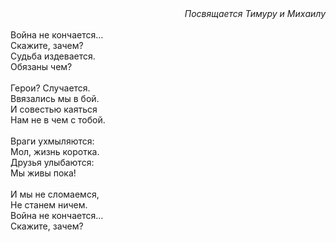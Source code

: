 <div style="text-align: right;">
<i>Посвящается Тимуру и Михаилу</i></div>
<br />
Война не кончается…<br />
<div>
Скажите, зачем?</div>
<div>
Судьба издевается.</div>
<div>
Обязаны чем?</div>
<div>
<br /></div>
<div>
Герои? Случается.</div>
<div>
Ввязались мы в бой.</div>
<div>
И совестью каяться<br />
Нам не в чем с тобой.</div>
<div>
<br /></div>
<div>
Враги ухмыляются:</div>
<div>
Мол, жизнь коротка.</div>
<div>
Друзья улыбаются:</div>
<div>
Мы живы пока!</div>
<div>
<br /></div>
<div>
И мы не сломаемся,<br />
Не станем ничем.<br />
Война не кончается…<br />
Скажите, зачем?</div>

